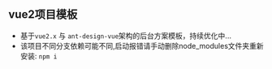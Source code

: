 ## vue2项目模板
- 基于`vue2.x` 与 `ant-design-vue`架构的后台方案模板，持续优化中...
- 该项目不同分支依赖可能不同,启动报错请手动删除node_modules文件夹重新安装: `npm i`